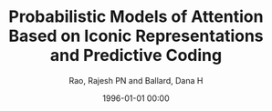 ---
layout: post
title: Probabilistic Models of Attention Based on Iconic Representations and Predictive Coding

date: 1996-01-01 00:00
author: Rao, Rajesh PN and Ballard, Dana H
journal: Neurobiology of Attention

link: https://doi.org/10.1016/B978-012375731-9/50095-1

year: 2005
---